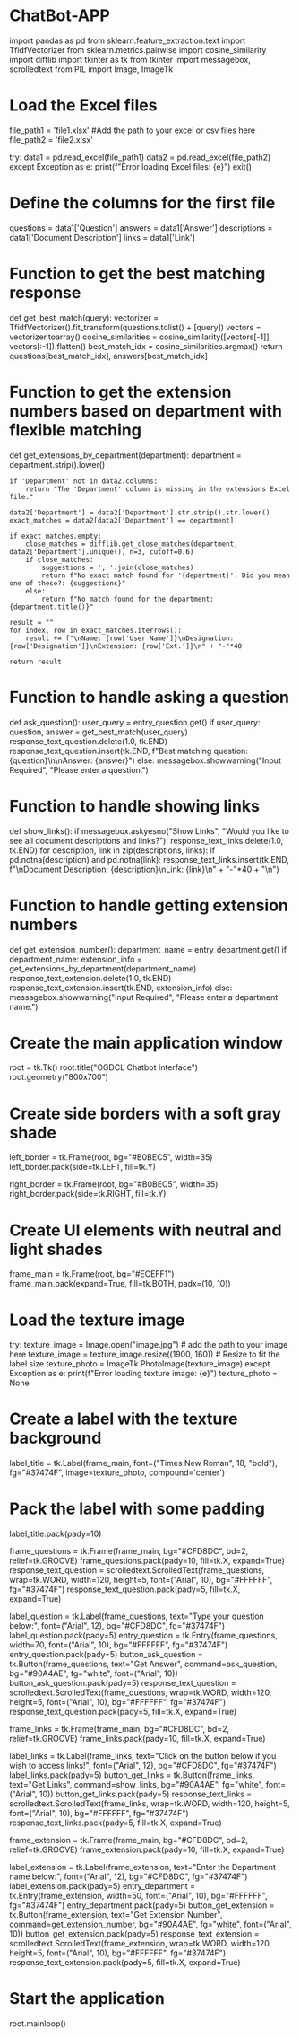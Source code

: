 # ChatBot-APP
import pandas as pd
from sklearn.feature_extraction.text import TfidfVectorizer
from sklearn.metrics.pairwise import cosine_similarity
import difflib
import tkinter as tk
from tkinter import messagebox, scrolledtext
from PIL import Image, ImageTk  

# Load the Excel files
file_path1 = 'file1.xlsx' #Add the path to your excel or csv files here
file_path2 = 'file2.xlsx'

try:
    data1 = pd.read_excel(file_path1)
    data2 = pd.read_excel(file_path2)
except Exception as e:
    print(f"Error loading Excel files: {e}")
    exit()

# Define the columns for the first file
questions = data1['Question']
answers = data1['Answer']
descriptions = data1['Document Description']
links = data1['Link']

# Function to get the best matching response
def get_best_match(query):
    vectorizer = TfidfVectorizer().fit_transform(questions.tolist() + [query])
    vectors = vectorizer.toarray()
    cosine_similarities = cosine_similarity([vectors[-1]], vectors[:-1]).flatten()
    best_match_idx = cosine_similarities.argmax()
    return questions[best_match_idx], answers[best_match_idx]

# Function to get the extension numbers based on department with flexible matching
def get_extensions_by_department(department):
    department = department.strip().lower()
    
    if 'Department' not in data2.columns:
        return "The 'Department' column is missing in the extensions Excel file."
    
    data2['Department'] = data2['Department'].str.strip().str.lower()
    exact_matches = data2[data2['Department'] == department]
    
    if exact_matches.empty:
        close_matches = difflib.get_close_matches(department, data2['Department'].unique(), n=3, cutoff=0.6)
        if close_matches:
            suggestions = ', '.join(close_matches)
            return f"No exact match found for '{department}'. Did you mean one of these?: {suggestions}"
        else:
            return f"No match found for the department: {department.title()}"
    
    result = ""
    for index, row in exact_matches.iterrows():
        result += f"\nName: {row['User Name']}\nDesignation: {row['Designation']}\nExtension: {row['Ext.']}\n" + "-"*40
    
    return result

# Function to handle asking a question
def ask_question():
    user_query = entry_question.get()
    if user_query:
        question, answer = get_best_match(user_query)
        response_text_question.delete(1.0, tk.END)
        response_text_question.insert(tk.END, f"Best matching question: {question}\n\nAnswer: {answer}")
    else:
        messagebox.showwarning("Input Required", "Please enter a question.")

# Function to handle showing links
def show_links():
    if messagebox.askyesno("Show Links", "Would you like to see all document descriptions and links?"):
        response_text_links.delete(1.0, tk.END)
        for description, link in zip(descriptions, links):
            if pd.notna(description) and pd.notna(link):
                response_text_links.insert(tk.END, f"\nDocument Description: {description}\nLink: {link}\n" + "-"*40 + "\n")

# Function to handle getting extension numbers
def get_extension_number():
    department_name = entry_department.get()
    if department_name:
        extension_info = get_extensions_by_department(department_name)
        response_text_extension.delete(1.0, tk.END)
        response_text_extension.insert(tk.END, extension_info)
    else:
        messagebox.showwarning("Input Required", "Please enter a department name.")

# Create the main application window
root = tk.Tk()
root.title("OGDCL Chatbot Interface")
root.geometry("800x700")

# Create side borders with a soft gray shade
left_border = tk.Frame(root, bg="#B0BEC5", width=35)
left_border.pack(side=tk.LEFT, fill=tk.Y)

right_border = tk.Frame(root, bg="#B0BEC5", width=35)
right_border.pack(side=tk.RIGHT, fill=tk.Y)

# Create UI elements with neutral and light shades
frame_main = tk.Frame(root, bg="#ECEFF1")
frame_main.pack(expand=True, fill=tk.BOTH, padx=(10, 10))

# Load the texture image
try:
    texture_image = Image.open("image.jpg") # add the path to your image here
    texture_image = texture_image.resize((1900, 160))  # Resize to fit the label size
    texture_photo = ImageTk.PhotoImage(texture_image)
except Exception as e:
    print(f"Error loading texture image: {e}")
    texture_photo = None

# Create a label with the texture background
label_title = tk.Label(frame_main, font=("Times New Roman", 18, "bold"),
                       fg="#37474F", image=texture_photo, compound='center')

# Pack the label with some padding
label_title.pack(pady=10)

frame_questions = tk.Frame(frame_main, bg="#CFD8DC", bd=2, relief=tk.GROOVE)
frame_questions.pack(pady=10, fill=tk.X, expand=True)
response_text_question = scrolledtext.ScrolledText(frame_questions, wrap=tk.WORD, width=120, height=5, font=("Arial", 10), bg="#FFFFFF", fg="#37474F")
response_text_question.pack(pady=5, fill=tk.X, expand=True)

label_question = tk.Label(frame_questions, text="Type your question below:", font=("Arial", 12), bg="#CFD8DC", fg="#37474F")
label_question.pack(pady=5)
entry_question = tk.Entry(frame_questions, width=70, font=("Arial", 10), bg="#FFFFFF", fg="#37474F")
entry_question.pack(pady=5)
button_ask_question = tk.Button(frame_questions, text="Get Answer", command=ask_question, bg="#90A4AE", fg="white", font=("Arial", 10))
button_ask_question.pack(pady=5)
response_text_question = scrolledtext.ScrolledText(frame_questions, wrap=tk.WORD, width=120, height=5, font=("Arial", 10), bg="#FFFFFF", fg="#37474F")
response_text_question.pack(pady=5, fill=tk.X, expand=True)

frame_links = tk.Frame(frame_main, bg="#CFD8DC", bd=2, relief=tk.GROOVE)
frame_links.pack(pady=10, fill=tk.X, expand=True)

label_links = tk.Label(frame_links, text="Click on the button below if you wish to access links!", font=("Arial", 12), bg="#CFD8DC", fg="#37474F")
label_links.pack(pady=5)
button_get_links = tk.Button(frame_links, text="Get Links", command=show_links, bg="#90A4AE", fg="white", font=("Arial", 10))
button_get_links.pack(pady=5)
response_text_links = scrolledtext.ScrolledText(frame_links, wrap=tk.WORD, width=120, height=5, font=("Arial", 10), bg="#FFFFFF", fg="#37474F")
response_text_links.pack(pady=5, fill=tk.X, expand=True)

frame_extension = tk.Frame(frame_main, bg="#CFD8DC", bd=2, relief=tk.GROOVE)
frame_extension.pack(pady=10, fill=tk.X, expand=True)

label_extension = tk.Label(frame_extension, text="Enter the Department name below:", font=("Arial", 12), bg="#CFD8DC", fg="#37474F")
label_extension.pack(pady=5)
entry_department = tk.Entry(frame_extension, width=50, font=("Arial", 10), bg="#FFFFFF", fg="#37474F")
entry_department.pack(pady=5)
button_get_extension = tk.Button(frame_extension, text="Get Extension Number", command=get_extension_number, bg="#90A4AE", fg="white", font=("Arial", 10))
button_get_extension.pack(pady=5)
response_text_extension = scrolledtext.ScrolledText(frame_extension, wrap=tk.WORD, width=120, height=5, font=("Arial", 10), bg="#FFFFFF", fg="#37474F")
response_text_extension.pack(pady=5, fill=tk.X, expand=True)

# Start the application
root.mainloop()

